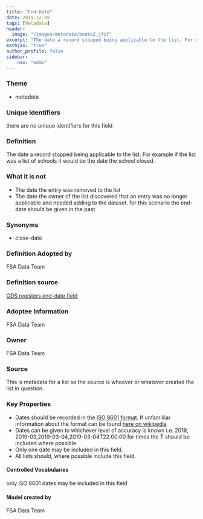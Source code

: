 ```yaml
---
title: "End-Date"
date: 2019-12-09
tags: [Metadata]
header:
  image: "/images/metadata/books2.jfif"
excerpt: "The date a record stopped being applicable to the list. For example if the list was a list of schools it would be the date the school closed."
mathjax: "true"
author_profile: false
sidebar:
    nav: "edms"
---
```


### Theme
*   metadata

### Unique Identifiers
there are no unique identifiers for this field
### Definition
The date a record stopped being applicable to the list. For example if the list was a list of schools it would be the date the school closed.
### What it is not
*   The date the entry was removed to the list
*   The date the owner of the list discovered that an entry was no longer applicable and needed adding to the dataset. for this scenario the end-date should be given in the past

### Synonyms
*   close-date

### Definition Adopted by
FSA Data Team
### Definition source
[GDS registers end-date field](https://field.register.gov.uk/records/end-date)
### Adoptee Information
FSA Data Team
### Owner
FSA Data Team
### Source
This is metadata for a list so the source is whoever or whatever created the list in question.
### Key Properties
*   Dates should be recorded in the [ISO 8601 format](https://www.iso.org/iso-8601-date-and-time-format.html). If unfamilliar information about the format can be found [here on wikipedia](https://en.wikipedia.org/wiki/ISO_8601)
*   Dates can be given to whichever level of accuracy is known i.e. 2019, 2019-03,2019-03-04,2019-03-04T22:00:00 for times the T should be included where possible.
*   Only one date may be included in this field.
*   All lists should, where possible include this field.

#### Controlled Vocabularies
only ISO 8601 dates may be included in this field

#### Model created by
FSA Data Team
